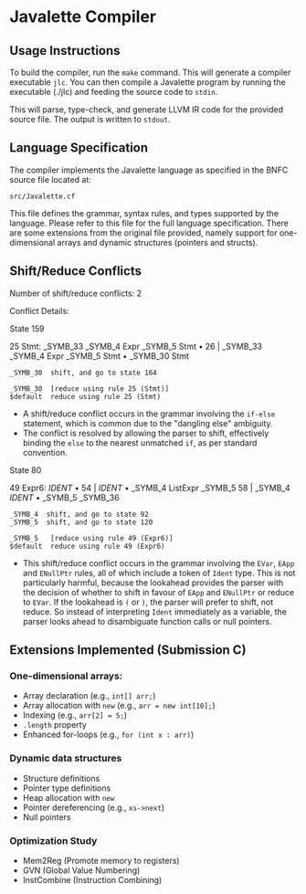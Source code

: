 # Javalette Compiler

## Usage Instructions
To build the compiler, run the `make` command. This will generate a compiler executable `jlc`. You can then compile a Javalette program by running the executable (./jlc) and feeding the source code to `stdin`.

This will parse, type-check, and generate LLVM IR code for the provided source file. The output is written to `stdout`.

## Language Specification
The compiler implements the Javalette language as specified in the BNFC source file located at:

    src/Javalette.cf

This file defines the grammar, syntax rules, and types supported by the language. Please refer to this file for the full language specification. There are some extensions from the original file provided, namely support for one-dimensional arrays and dynamic structures (pointers and structs).

## Shift/Reduce Conflicts
Number of shift/reduce conflicts: 2

Conflict Details:

State 159

   25 Stmt: _SYMB_33 _SYMB_4 Expr _SYMB_5 Stmt •
   26     | _SYMB_33 _SYMB_4 Expr _SYMB_5 Stmt • _SYMB_30 Stmt

    _SYMB_30  shift, and go to state 164

    _SYMB_30  [reduce using rule 25 (Stmt)]
    $default  reduce using rule 25 (Stmt)

- A shift/reduce conflict occurs in the grammar involving the `if-else` statement, which is common due to the "dangling else" ambiguity.
- The conflict is resolved by allowing the parser to shift, effectively binding the `else` to the nearest unmatched `if`, as per standard convention.


State 80

   49 Expr6: _IDENT_ •
   54      | _IDENT_ • _SYMB_4 ListExpr _SYMB_5
   58      | _SYMB_4 _IDENT_ • _SYMB_5 _SYMB_36

    _SYMB_4  shift, and go to state 92
    _SYMB_5  shift, and go to state 120

    _SYMB_5   [reduce using rule 49 (Expr6)]
    $default  reduce using rule 49 (Expr6)

- This shift/reduce conflict occurs in the grammar involving the `EVar`, `EApp` and `ENullPtr` rules, all of which include a token of `Ident` type. This is not particularly harmful, because the lookahead provides the parser with the decision of whether to shift in favour of `EApp` and `ENullPtr` or reduce to `EVar`. If the lookahead is `(` or `)`, the parser will prefer to shift, not reduce. So instead of interpreting `Ident` immediately as a variable, the parser looks ahead to disambiguate function calls or null pointers.

## Extensions Implemented (Submission C)

### One-dimensional arrays:
  - Array declaration (e.g., `int[] arr;`)
  - Array allocation with `new` (e.g., `arr = new int[10];`)
  - Indexing (e.g., `arr[2] = 5;`)
  - `.length` property
  - Enhanced for-loops (e.g., `for (int x : arr)`)

### Dynamic data structures 
  - Structure definitions
  - Pointer type definitions
  - Heap allocation with `new`
  - Pointer dereferencing (e.g., `xs->next`)
  - Null pointers

### Optimization Study
  - Mem2Reg (Promote memory to registers)
  - GVN (Global Value Numbering)
  - InstCombine (Instruction Combining)
